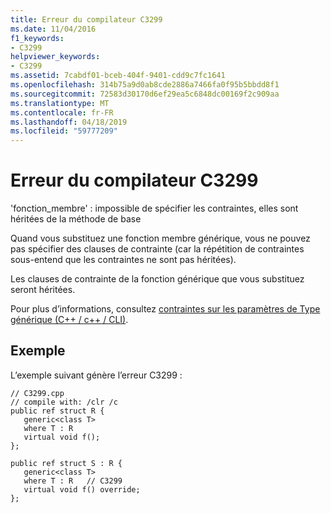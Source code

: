 ```yaml
---
title: Erreur du compilateur C3299
ms.date: 11/04/2016
f1_keywords:
- C3299
helpviewer_keywords:
- C3299
ms.assetid: 7cabdf01-bceb-404f-9401-cdd9c7fc1641
ms.openlocfilehash: 314b75a9d0ab8cde2886a7466fa0f95b5bbdd8f1
ms.sourcegitcommit: 72583d30170d6ef29ea5c6848dc00169f2c909aa
ms.translationtype: MT
ms.contentlocale: fr-FR
ms.lasthandoff: 04/18/2019
ms.locfileid: "59777209"
---
```

# <a name="compiler-error-c3299"></a>Erreur du compilateur C3299

'fonction_membre' : impossible de spécifier les contraintes, elles sont héritées de la méthode de base

Quand vous substituez une fonction membre générique, vous ne pouvez pas spécifier des clauses de contrainte (car la répétition de contraintes sous-entend que les contraintes ne sont pas héritées).

Les clauses de contrainte de la fonction générique que vous substituez seront héritées.

Pour plus d’informations, consultez [contraintes sur les paramètres de Type générique (C++ / c++ / CLI)](../../extensions/constraints-on-generic-type-parameters-cpp-cli.md).

## <a name="example"></a>Exemple

L’exemple suivant génère l’erreur C3299 :

```
// C3299.cpp
// compile with: /clr /c
public ref struct R {
   generic<class T>
   where T : R
   virtual void f();
};

public ref struct S : R {
   generic<class T>
   where T : R   // C3299
   virtual void f() override;
};
```